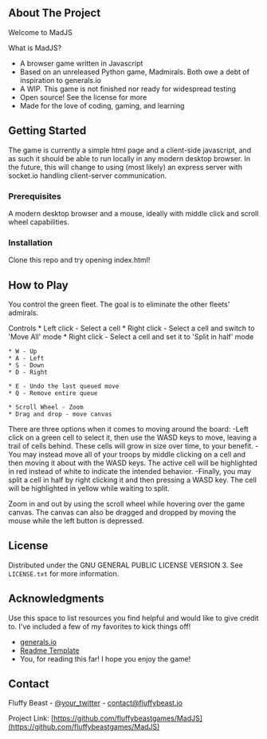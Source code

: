 
<!-- ABOUT THE PROJECT -->
## About The Project

Welcome to MadJS

What is MadJS?
* A browser game written in Javascript 
* Based on an unreleased Python game, Madmirals. Both owe a debt of inspiration to generals.io
* A WIP. This game is not finished nor ready for widespread testing
* Open source! See the license for more
* Made for the love of coding, gaming, and learning

<!-- GETTING STARTED -->
## Getting Started

The game is currently a simple html page and a client-side javascript, and as such it should be able to run locally in any modern desktop browser. In the future, this will change to using (most likely) an express server with socket.io handling client-server communication.

### Prerequisites
A modern desktop browser and a mouse, ideally with middle click and scroll wheel capabilities.

### Installation
Clone this repo and try opening index.html!

<!-- How to Play -->
## How to Play

You control the green fleet. The goal is to eliminate the other fleets' admirals.

Controls
	* Left click - Select a cell
	* Right click - Select a cell and switch to 'Move All' mode
	* Right click - Select a cell and set it to 'Split in half' mode

	* W - Up
	* A - Left
	* S - Down
	* D - Right

	* E - Undo the last queued move
	* Q - Remove entire queue

	* Scroll Wheel - Zoom
	* Drag and drop - move canvas


There are three options when it comes to moving around the board:
-Left click on a green cell to select it, then use the WASD keys to move, leaving a trail of cells behind. These cells will grow in size over time, to your benefit.
-You may instead move all of your troops by middle clicking on a cell and then moving it about with the WASD keys. The active cell will be highlighted in red instead of white to indicate the intended behavior.
-Finally, you may split a cell in half by right clicking it and then pressing a WASD key. The cell will be highlighted in yellow while waiting to split.

Zoom in and out by using the scroll wheel while hovering over the game canvas. The canvas can also be dragged and dropped by moving the mouse while the left button is depressed.


<!-- LICENSE -->
## License

Distributed under the GNU GENERAL PUBLIC LICENSE VERSION 3. See `LICENSE.txt` for more information.



<!-- ACKNOWLEDGMENTS -->
## Acknowledgments

Use this space to list resources you find helpful and would like to give credit to. I've included a few of my favorites to kick things off!

* [generals.io](https://generals.io)
* [Readme Template](https://github.com/othneildrew/Best-README-Template)
* You, for reading this far! I hope you enjoy the game!


<!-- CONTACT -->
## Contact

Fluffy Beast - [@your_twitter](https://fluffbeast.io/mad) - contact@fluffybeast.io

Project Link: [https://github.com/fluffybeastgames/MadJS](https://github.com/fluffybeastgames/MadJS)


<!-- MARKDOWN LINKS & IMAGES -->

[product-screenshot]: images/mad.png

